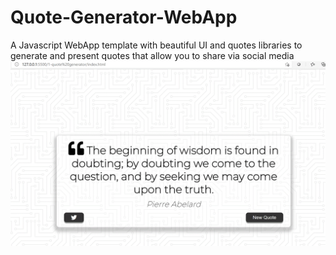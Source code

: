 # Quote-Generator-WebApp
A Javascript WebApp template with beautiful UI and quotes libraries to generate and present quotes that allow you to share via social media
![alt text](https://github.com/Esyyyyy/Quote-Generator-WebApp/blob/master/WebUISample.GIF)
